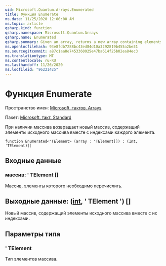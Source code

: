 ```yaml
---
uid: Microsoft.Quantum.Arrays.Enumerated
title: Функция Enumerate
ms.date: 11/25/2020 12:00:00 AM
ms.topic: article
qsharp.kind: function
qsharp.namespace: Microsoft.Quantum.Arrays
qsharp.name: Enumerated
qsharp.summary: Given an array, returns a new array containing elements of the original array along with the indices of each element.
ms.openlocfilehash: 94e8fdb7288bc43ed84d10a3292819b455a2be31
ms.sourcegitcommit: a87c1aa8e7453360025e47ba614f25b02ea84ec3
ms.translationtype: MT
ms.contentlocale: ru-RU
ms.lasthandoff: 11/26/2020
ms.locfileid: "96221425"
---
```

# <a name="enumerated-function"></a>Функция Enumerate

Пространство имен: [Microsoft. тактов. Arrays](xref:Microsoft.Quantum.Arrays)

Пакет: [Microsoft. такт. Standard](https://nuget.org/packages/Microsoft.Quantum.Standard)


При наличии массива возвращает новый массив, содержащий элементы исходного массива вместе с индексами каждого элемента.

```qsharp
function Enumerated<'TElement> (array : 'TElement[]) : (Int, 'TElement)[]
```


## <a name="input"></a>Входные данные

### <a name="array--telement"></a>массив: ' TElement []

Массив, элементы которого необходимо перечислить.



## <a name="output--inttelement"></a>Выходные данные: ([int](xref:microsoft.quantum.lang-ref.int), ' TElement ') []

Новый массив, содержащий элементы исходного массива вместе с их индексами.

## <a name="type-parameters"></a>Параметры типа

### <a name="telement"></a>' TElement

Тип элементов массива.